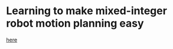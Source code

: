 # Learning to make mixed-integer robot motion planning easy

[here](Report_Semester_project_tanguy.pdf)
